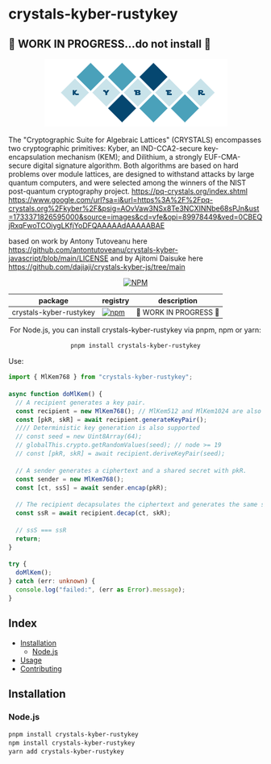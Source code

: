 # crystals-kyber-rustykey

## 🚧 WORK IN PROGRESS...do not install 🚧

<p align="center">
  <img src="./kyber.png"/>
</p>

The "Cryptographic Suite for Algebraic Lattices" (CRYSTALS) encompasses two cryptographic primitives: Kyber, an IND-CCA2-secure key-encapsulation mechanism (KEM); and Dilithium, a strongly EUF-CMA-secure digital signature algorithm. Both algorithms are based on hard problems over module lattices, are designed to withstand attacks by large quantum computers, and were selected among the winners of the NIST post-quantum cryptography project.
https://pq-crystals.org/index.shtml
https://www.google.com/url?sa=i&url=https%3A%2F%2Fpq-crystals.org%2Fkyber%2F&psig=AOvVaw3NSx8Te3NCXINNbe68sPJn&ust=1733371826595000&source=images&cd=vfe&opi=89978449&ved=0CBEQjRxqFwoTCOiygLKfjYoDFQAAAAAdAAAAABAE

based on work by Antony Tutoveanu here https://github.com/antontutoveanu/crystals-kyber-javascript/blob/main/LICENSE
and by Ajitomi Daisuke here https://github.com/dajiaji/crystals-kyber-js/tree/main


<div align="center">
<a href="https://www.npmjs.com/package/crystals-kyber-rustykey"><img src="https://img.shields.io/npm/v/crystals-kyber-rustykey" alt="NPM"/></a>


| package           | registry                                                                                                                  | description                                                                                                                                                                                                                          |
| ----------------- | ------------------------------------------------------------------------------------------------------------------------- | ------------------------------------------------------------------------------------------------------------------------------------------------------------------------------------------------------------------------------------ |
| crystals-kyber-rustykey | [![npm](https://img.shields.io/npm/v/crystals-kyber-rustykey)](https://www.npmjs.com/package/crystals-kyber-rustykey) |  🚧 WORK IN PROGRESS 🚧      |


For Node.js, you can install crystals-kyber-rustykey via pnpm, npm or yarn:

```sh
pnpm install crystals-kyber-rustykey
```
<div align="left">
Use:

```typescript
import { MlKem768 } from "crystals-kyber-rustykey";

async function doMlKem() {
  // A recipient generates a key pair.
  const recipient = new MlKem768(); // MlKem512 and MlKem1024 are also available.
  const [pkR, skR] = await recipient.generateKeyPair();
  //// Deterministic key generation is also supported
  // const seed = new Uint8Array(64);
  // globalThis.crypto.getRandomValues(seed); // node >= 19
  // const [pkR, skR] = await recipient.deriveKeyPair(seed);

  // A sender generates a ciphertext and a shared secret with pkR.
  const sender = new MlKem768();
  const [ct, ssS] = await sender.encap(pkR);

  // The recipient decapsulates the ciphertext and generates the same shared secret with skR.
  const ssR = await recipient.decap(ct, skR);

  // ssS === ssR
  return;
}

try {
  doMlKem();
} catch (err: unknown) {
  console.log("failed:", (err as Error).message);
}
```

## Index

- [Installation](#installation)
  - [Node.js](#nodejs)
- [Usage](#usage)
- [Contributing](#contributing)

## Installation

### Node.js

```sh
pnpm install crystals-kyber-rustykey
npm install crystals-kyber-rustykey
yarn add crystals-kyber-rustykey
```